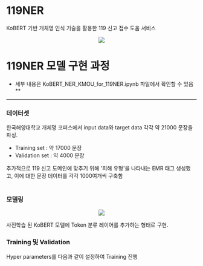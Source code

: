 # 119NER
KoBERT 기반 개체명 인식 기술을 활용한 119 신고 접수 도움 서비스
<p align="center"><img src="https://user-images.githubusercontent.com/46772883/101274524-12a6f400-37e2-11eb-9b05-0ddce34585c2.png" /></p>


# 119NER 모델 구현 과정
- 세부 내용은 KoBERT_NER_KMOU_for_119NER.ipynb 파일에서 확인할 수 있음 **
---  
### 데이터셋
한국해양대학교 개체명 코퍼스에서 input data와 target data 각각 약 21000 문장을 파싱.
- Training set : 약 17000 문장
- Validation set : 약 4000 문장


추가적으로 119 신고 도메인에 맞추기 위해 '피해 유형'을 나타내는 EMR 태그 생성했고, 이에 대한 문장 데이터를 각각 1000여개씩 구축함
<br>
<br>
### 모델링
<p align="center"><img src="https://user-images.githubusercontent.com/46772883/101274746-eee4ad80-37e3-11eb-9601-45ceac5140ea.png"/>
</p>  
사전학습 된 KoBERT 모델에 Token 분류 레이어를 추가하는 형태로 구현. 

### Training 및 Validation
Hyper parameters를 다음과 같이 설정하여 Training 진행
